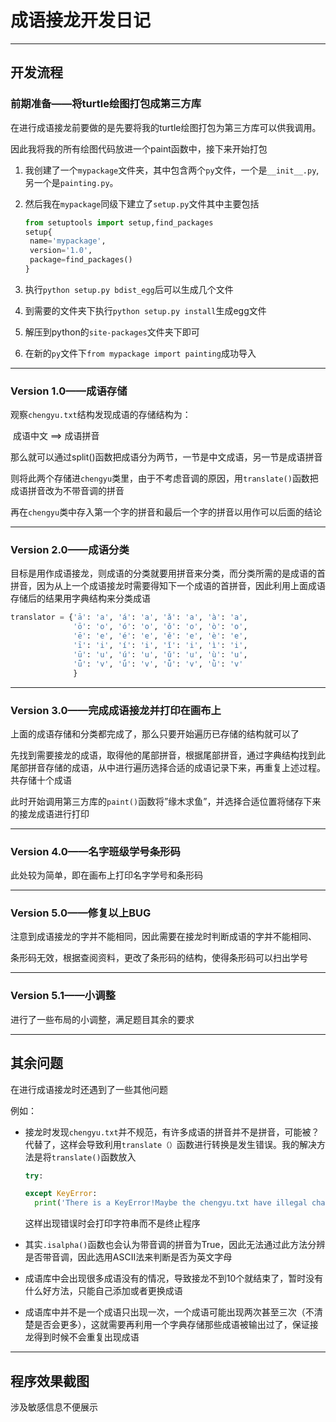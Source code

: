# 成语接龙开发日记

---



## 开发流程

### 前期准备——将turtle绘图打包成第三方库

在进行成语接龙前要做的是先要将我的turtle绘图打包为第三方库可以供我调用。

因此我将我的所有绘图代码放进一个paint函数中，接下来开始打包

1. 我创建了一个`mypackage`文件夹，其中包含两个`py`文件，一个是`__init__.py`,另一个是`painting.py`。

2. 然后我在`mypackage`同级下建立了`setup.py`文件其中主要包括

   ```python
   from setuptools import setup,find_packages
   setup{
   	name='mypackage',
   	version='1.0',
   	package=find_packages()
   }
   ```

3. 执行`python setup.py bdist_egg`后可以生成几个文件

4. 到需要的文件夹下执行`python setup.py install`生成egg文件

5. 解压到python的`site-packages`文件夹下即可

6. 在新的`py`文件下`from mypackage import painting`成功导入

---



### Version  1.0——成语存储

观察`chengyu.txt`结构发现成语的存储结构为：

​	成语中文 ==> 成语拼音

那么就可以通过split()函数把成语分为两节，一节是中文成语，另一节是成语拼音

则将此两个存储进`chengyu`类里，由于不考虑音调的原因，用`translate()`函数把成语拼音改为不带音调的拼音

再在`chengyu`类中存入第一个字的拼音和最后一个字的拼音以用作可以后面的结论

---



### Version 2.0——成语分类

目标是用作成语接龙，则成语的分类就要用拼音来分类，而分类所需的是成语的首拼音，因为从上一个成语接龙时需要得知下一个成语的首拼音，因此利用上面成语存储后的结果用字典结构来分类成语

```python
translator = {'ā': 'a', 'á': 'a', 'ǎ': 'a', 'à': 'a',
              'ō': 'o', 'ó': 'o', 'ǒ': 'o', 'ò': 'o',
              'ē': 'e', 'é': 'e', 'ě': 'e', 'è': 'e',
              'ī': 'i', 'í': 'i', 'ǐ': 'i', 'ì': 'i',
              'ū': 'u', 'ú': 'u', 'ǔ': 'u', 'ù': 'u',
              'ǖ': 'v', 'ǘ': 'v', 'ǚ': 'v', 'ǜ': 'v'
              }
```

---



### Version 3.0——完成成语接龙并打印在画布上

 上面的成语存储和分类都完成了，那么只要开始遍历已存储的结构就可以了

先找到需要接龙的成语，取得他的尾部拼音，根据尾部拼音，通过字典结构找到此尾部拼音存储的成语，从中进行遍历选择合适的成语记录下来，再重复上述过程。共存储十个成语

此时开始调用第三方库的`paint()`函数将”缘木求鱼”，并选择合适位置将储存下来的接龙成语进行打印

---

### Version 4.0——名字班级学号条形码

此处较为简单，即在画布上打印名字学号和条形码

---

### Version 5.0——修复以上BUG

注意到成语接龙的字并不能相同，因此需要在接龙时判断成语的字并不能相同、

条形码无效，根据查阅资料，更改了条形码的结构，使得条形码可以扫出学号

---

### Version 5.1——小调整

进行了一些布局的小调整，满足题目其余的要求

---

## 其余问题

在进行成语接龙时还遇到了一些其他问题

例如：

- 接龙时发现`chengyu.txt`并不规范，有许多成语的拼音并不是拼音，可能被？代替了，这样会导致利用`translate（）`函数进行转换是发生错误。我的解决方法是将`translate()`函数放入

  ```python
  try:
  
  except KeyError:
  	print('There is a KeyError!Maybe the chengyu.txt have illegal char')
  ```

  这样出现错误时会打印字符串而不是终止程序

- 其实`.isalpha()`函数也会认为带音调的拼音为True，因此无法通过此方法分辨是否带音调，因此选用ASCII法来判断是否为英文字母

- 成语库中会出现很多成语没有的情况，导致接龙不到10个就结束了，暂时没有什么好方法，只能自己添加或者更换成语

- 成语库中并不是一个成语只出现一次，一个成语可能出现两次甚至三次（不清楚是否会更多），这就需要再利用一个字典存储那些成语被输出过了，保证接龙得到时候不会重复出现成语

---



## 程序效果截图

涉及敏感信息不便展示

